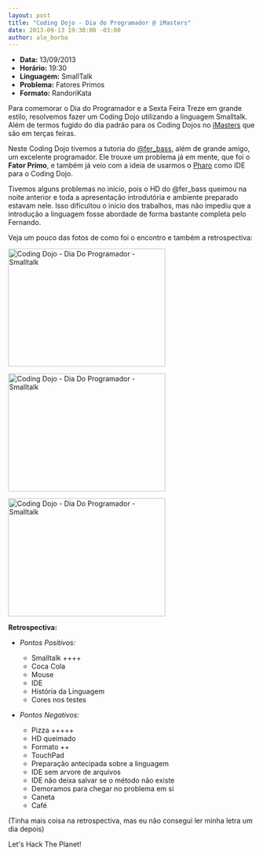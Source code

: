 ```yaml
---
layout: post
title: "Coding Dojo - Dia do Programador @ iMasters"
date: 2013-09-13 19:30:00 -03:00
author: ale_borba
---
```

+ **Data:** 13/09/2013
+ **Horário:** 19:30
+ **Linguagem:** SmallTalk
+ **Problema:** Fatores Primos
+ **Formato:** RandoriKata

Para comemorar o Dia do Programador e a Sexta Feira Treze em grande estilo,
resolvemos fazer um Coding Dojo utilizando a linguagem Smalltalk. Além de
termos fugido do dia padrão para os Coding Dojos no [iMasters](http://imasters.com.br)
que são em terças feiras.

Neste Coding Dojo tivemos a tutoria do [@fer_bass](http://twitter.com/fer_bass), além de
grande amigo, um excelente programador. Ele trouxe um problema já em mente, que foi o
**Fator Primo**, e também já veio com a ideia de usarmos o [Pharo](pharo-project.org) como
IDE para o Coding Dojo.

Tivemos alguns problemas no início, pois o HD do @fer_bass queimou na noite anterior e toda
a apresentação introdutória e ambiente preparado estavam nele. Isso dificultou o inicio dos 
trabalhos, mas não impediu que a introdução a linguagem fosse abordade de forma bastante 
completa pelo Fernando.

Veja um pouco das fotos de como foi o encontro e também a retrospectiva:

<a href="http://www.flickr.com/photos/grupoimasters/9772406282/" title="Coding Dojo - Dia Do Programador - Smalltalk por Grupo iMasters, no Flickr"><img src="http://farm8.staticflickr.com/7329/9772406282_0786171ff7_n.jpg" width="320" height="240" alt="Coding Dojo - Dia Do Programador - Smalltalk"></a>

<a href="http://www.flickr.com/photos/grupoimasters/9772596666/" title="Coding Dojo - Dia Do Programador - Smalltalk por Grupo iMasters, no Flickr"><img src="http://farm3.staticflickr.com/2835/9772596666_cacc875e95_n.jpg" width="320" height="240" alt="Coding Dojo - Dia Do Programador - Smalltalk"></a>

<a href="http://www.flickr.com/photos/grupoimasters/9772405512/" title="Coding Dojo - Dia Do Programador - Smalltalk por Grupo iMasters, no Flickr"><img src="http://farm8.staticflickr.com/7394/9772405512_39aed4e1e6_n.jpg" width="320" height="240" alt="Coding Dojo - Dia Do Programador - Smalltalk"></a>


**Retrospectiva:**

+ _Pontos Positivos:_
    
    + Smalltalk ++++
    + Coca Cola
    + Mouse
    + IDE
    + História da Linguagem
    + Cores nos testes

+ _Pontos Negativos:_
    
    + Pizza +++++
    + HD queimado
    + Formato ++
    + TouchPad
    + Preparação antecipada sobre a linguagem
    + IDE sem arvore de arquivos
    + IDE não deixa salvar se o método não existe
    + Demoramos para chegar no problema em si
    + Caneta
    + Café

(Tinha mais coisa na retrospectiva, mas eu não consegui ler minha letra um dia depois)

Let's Hack The Planet!
